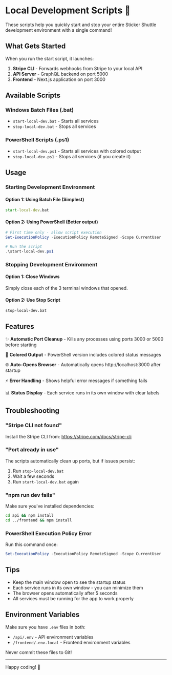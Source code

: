 # Local Development Scripts 🚀

These scripts help you quickly start and stop your entire Sticker Shuttle development environment with a single command!

## What Gets Started

When you run the start script, it launches:
1. **Stripe CLI** - Forwards webhooks from Stripe to your local API
2. **API Server** - GraphQL backend on port 5000
3. **Frontend** - Next.js application on port 3000

## Available Scripts

### Windows Batch Files (.bat)
- `start-local-dev.bat` - Starts all services
- `stop-local-dev.bat` - Stops all services

### PowerShell Scripts (.ps1)
- `start-local-dev.ps1` - Starts all services with colored output
- `stop-local-dev.ps1` - Stops all services (if you create it)

## Usage

### Starting Development Environment

#### Option 1: Using Batch File (Simplest)
```cmd
start-local-dev.bat
```

#### Option 2: Using PowerShell (Better output)
```powershell
# First time only - allow script execution
Set-ExecutionPolicy -ExecutionPolicy RemoteSigned -Scope CurrentUser

# Run the script
.\start-local-dev.ps1
```

### Stopping Development Environment

#### Option 1: Close Windows
Simply close each of the 3 terminal windows that opened.

#### Option 2: Use Stop Script
```cmd
stop-local-dev.bat
```

## Features

✨ **Automatic Port Cleanup** - Kills any processes using ports 3000 or 5000 before starting

🎨 **Colored Output** - PowerShell version includes colored status messages

🌐 **Auto-Opens Browser** - Automatically opens http://localhost:3000 after startup

⚡ **Error Handling** - Shows helpful error messages if something fails

📊 **Status Display** - Each service runs in its own window with clear labels

## Troubleshooting

### "Stripe CLI not found"
Install the Stripe CLI from: https://stripe.com/docs/stripe-cli

### "Port already in use"
The scripts automatically clean up ports, but if issues persist:
1. Run `stop-local-dev.bat`
2. Wait a few seconds
3. Run `start-local-dev.bat` again

### "npm run dev fails"
Make sure you've installed dependencies:
```bash
cd api && npm install
cd ../frontend && npm install
```

### PowerShell Execution Policy Error
Run this command once:
```powershell
Set-ExecutionPolicy -ExecutionPolicy RemoteSigned -Scope CurrentUser
```

## Tips

- Keep the main window open to see the startup status
- Each service runs in its own window - you can minimize them
- The browser opens automatically after 5 seconds
- All services must be running for the app to work properly

## Environment Variables

Make sure you have `.env` files in both:
- `/api/.env` - API environment variables
- `/frontend/.env.local` - Frontend environment variables

Never commit these files to Git!

---

Happy coding! 🎉 